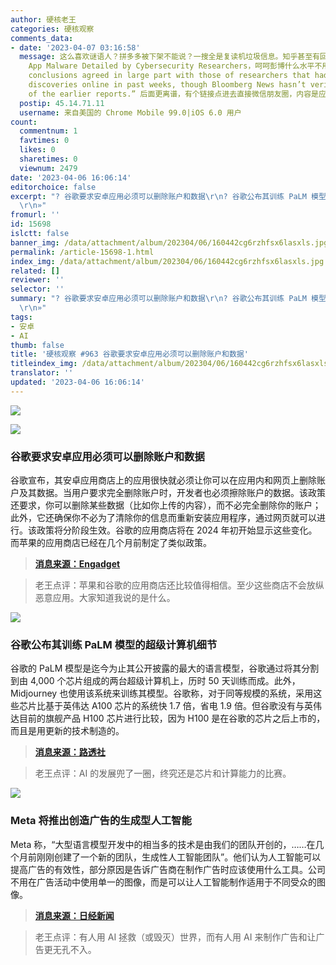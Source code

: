 ```yaml
---
author: 硬核老王
categories: 硬核观察
comments_data:
- date: '2023-04-07 03:16:58'
  message: 这么喜欢谜语人？拼多多被下架不能说？一搜全是复读机垃圾信息。知乎甚至有回答莫名其妙贴个404的链接，结果谷歌一下发现是彭博的文章Pinduoduo
    App Malware Detailed by Cybersecurity Researchers，呵呵彭博什么水平不用多说了吧，原文摘录一小段：“Those
    conclusions agreed in large part with those of researchers that had posted their
    discoveries online in past weeks, though Bloomberg News hasn’t verified the authenticity
    of the earlier reports.” 后面更离谱，有个链接点进去直接微信朋友圈，内容是应用获取系统权
  postip: 45.14.71.11
  username: 来自美国的 Chrome Mobile 99.0|iOS 6.0 用户
count:
  commentnum: 1
  favtimes: 0
  likes: 0
  sharetimes: 0
  viewnum: 2479
date: '2023-04-06 16:06:14'
editorchoice: false
excerpt: "? 谷歌要求安卓应用必须可以删除账户和数据\r\n? 谷歌公布其训练 PaLM 模型的超级计算机细节\r\n? Meta 将推出创造广告的生成型人工智能\r\n»
  \r\n»"
fromurl: ''
id: 15698
islctt: false
banner_img: /data/attachment/album/202304/06/160442cg6rzhfsx6lasxls.jpg
permalink: /article-15698-1.html
index_img: /data/attachment/album/202304/06/160442cg6rzhfsx6lasxls.jpg
related: []
reviewer: ''
selector: ''
summary: "? 谷歌要求安卓应用必须可以删除账户和数据\r\n? 谷歌公布其训练 PaLM 模型的超级计算机细节\r\n? Meta 将推出创造广告的生成型人工智能\r\n»
  \r\n»"
tags:
- 安卓
- AI
thumb: false
title: '硬核观察 #963 谷歌要求安卓应用必须可以删除账户和数据'
titleindex_img: /data/attachment/album/202304/06/160442cg6rzhfsx6lasxls.jpg
translator: ''
updated: '2023-04-06 16:06:14'
---
```


![](/data/attachment/album/202304/06/160442cg6rzhfsx6lasxls.jpg)


![](/data/attachment/album/202304/06/160533kdegr0ddzb1rpdv5.jpg)


### 谷歌要求安卓应用必须可以删除账户和数据


谷歌宣布，其安卓应用商店上的应用很快就必须让你可以在应用内和网页上删除账户及其数据。当用户要求完全删除账户时，开发者也必须擦除账户的数据。该政策还要求，你可以删除某些数据（比如你上传的内容），而不必完全删除你的账户；此外，它还确保你不必为了清除你的信息而重新安装应用程序，通过网页就可以进行。该政策将分阶段生效。谷歌的应用商店将在 2024 年初开始显示这些变化。而苹果的应用商店已经在几个月前制定了类似政策。



> 
> **[消息来源：Engadget](https://www.engadget.com/google-will-require-that-android-apps-let-you-delete-your-account-and-data-170618841.html)**
> 
> 
> 



> 
> 老王点评：苹果和谷歌的应用商店还比较值得相信。至少这些商店不会放纵恶意应用。大家知道我说的是什么。
> 
> 
> 


![](/data/attachment/album/202304/06/160544uzns8au1uqafs28t.jpg)


### 谷歌公布其训练 PaLM 模型的超级计算机细节


谷歌的 PaLM 模型是迄今为止其公开披露的最大的语言模型，谷歌通过将其分割到由 4,000 个芯片组成的两台超级计算机上，历时 50 天训练而成。此外，Midjourney 也使用该系统来训练其模型。谷歌称，对于同等规模的系统，采用这些芯片比基于英伟达 A100 芯片的系统快 1.7 倍，省电 1.9 倍。但谷歌没有与英伟达目前的旗舰产品 H100 芯片进行比较，因为 H100 是在谷歌的芯片之后上市的，而且是用更新的技术制造的。



> 
> **[消息来源：路透社](https://www.reuters.com/technology/google-says-its-ai-supercomputer-is-faster-greener-than-nvidia-2023-04-05/)**
> 
> 
> 



> 
> 老王点评：AI 的发展兜了一圈，终究还是芯片和计算能力的比赛。
> 
> 
> 


![](/data/attachment/album/202304/06/160557c3ec5e55xhlzxaez.jpg)


### Meta 将推出创造广告的生成型人工智能


Meta 称，“大型语言模型开发中的相当多的技术是由我们的团队开创的，……在几个月前刚刚创建了一个新的团队，生成性人工智能团队”。他们认为人工智能可以提高广告的有效性，部分原因是告诉广告商在制作广告时应该使用什么工具。公司不用在广告活动中使用单一的图像，而是可以让人工智能制作适用于不同受众的图像。



> 
> **[消息来源：日经新闻](https://asia.nikkei.com/Business/Technology/Meta-to-debut-ad-creating-generative-AI-this-year-CTO-says)**
> 
> 
> 



> 
> 老王点评：有人用 AI 拯救（或毁灭）世界，而有人用 AI 来制作广告和让广告更无孔不入。
> 
> 
>